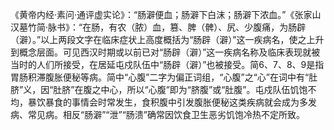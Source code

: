 《黄帝内经·素问·通评虚实论》：“肠澼便血；肠澼下白沫；肠澼下浓血。”《张家山汉墓竹简·脉书》：“在肠，有农（脓）血，篡、脾（髀）、尻、少腹痛，为肠辟（澼）。”以上两段文字在临床症状上高度概括为“肠辟（澼）”这一疾病名，使之上升到概念层面。可见西汉时期或以前已对“肠辟（澼）”这一疾病名称及临床表现就被当时的人们所接受，在居延屯戍队伍中“肠辟（澼）”也被接受。简6、7、8、9是指胃肠积滞腹胀便秘等病。简中“心腹”二字为偏正词组，“心腹”之“心”在词中有“肚脐”义，因“肚脐”在腹之中心，所以“心腹”即为“脐腹”或“肚腹”。屯戍队伍饥饱不均，暴饮暴食的事情会时常发生，食积腹中引发腹胀便秘这类疾病就会成为多发病、常见病。相反“肠澼”“泄”“肠溃”确常因饮食卫生恶劣饥饱冷热不定所致。
